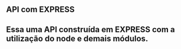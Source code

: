 ## API com EXPRESS

<h2>Essa uma API construída em EXPRESS com a utilização do node e demais módulos.</h2>